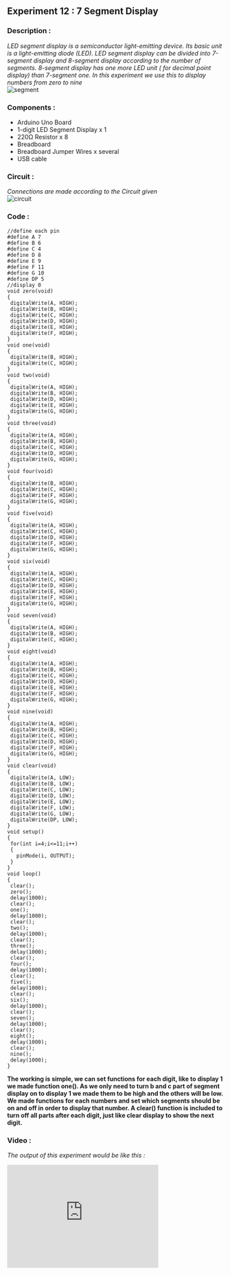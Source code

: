 ## Experiment 12 : 7 Segment Display
### Description :   
 _LED segment display is a semiconductor light-emitting device. Its basic unit is a light-emitting diode (LED). LED segment display can be divided into 7-segment display and 8-segment display according to the number of segments. 8-segment display has one more LED unit ( for decimal point display) than 7-segment one. In this experiment we use this to display numbers from zero to nine_   
![segment](https://aswin-asokan.github.io/Kerala-IoT-Challenge/files/level1/images/segment.png)   
 
### Components :
 
* Arduino Uno Board
* 1-digit LED Segment Display x 1
* 220Ω Resistor x 8
* Breadboard
* Breadboard Jumper Wires x several
* USB cable
 
### Circuit :
_Connections are made according to the Circuit given_   
![circuit](https://aswin-asokan.github.io/Kerala-IoT-Challenge/files/level1/images/Circuit12.png)  
 
### Code :
 
 ```
 //define each pin
#define A 7
#define B 6
#define C 4
#define D 8
#define E 9
#define F 11
#define G 10
#define DP 5
//display 0
void zero(void)
{
  digitalWrite(A, HIGH);
  digitalWrite(B, HIGH);
  digitalWrite(C, HIGH);
  digitalWrite(D, HIGH);
  digitalWrite(E, HIGH);
  digitalWrite(F, HIGH);
}
void one(void)
{ 
  digitalWrite(B, HIGH);
  digitalWrite(C, HIGH);
}
void two(void)
{
  digitalWrite(A, HIGH);
  digitalWrite(B, HIGH);
  digitalWrite(D, HIGH);
  digitalWrite(E, HIGH);
  digitalWrite(G, HIGH);
}
void three(void)
{
  digitalWrite(A, HIGH);
  digitalWrite(B, HIGH);
  digitalWrite(C, HIGH);
  digitalWrite(D, HIGH);
  digitalWrite(G, HIGH);
}
void four(void)
{
  digitalWrite(B, HIGH);
  digitalWrite(C, HIGH);
  digitalWrite(F, HIGH);
  digitalWrite(G, HIGH);
}
void five(void)
{
  digitalWrite(A, HIGH);
  digitalWrite(C, HIGH);
  digitalWrite(D, HIGH);
  digitalWrite(F, HIGH);
  digitalWrite(G, HIGH);
}
void six(void)
{
  digitalWrite(A, HIGH);
  digitalWrite(C, HIGH);
  digitalWrite(D, HIGH);
  digitalWrite(E, HIGH);
  digitalWrite(F, HIGH);
  digitalWrite(G, HIGH);
}
void seven(void)
{
  digitalWrite(A, HIGH);
  digitalWrite(B, HIGH);
  digitalWrite(C, HIGH);
}
void eight(void)
{
  digitalWrite(A, HIGH);
  digitalWrite(B, HIGH);
  digitalWrite(C, HIGH);
  digitalWrite(D, HIGH);
  digitalWrite(E, HIGH);
  digitalWrite(F, HIGH);
  digitalWrite(G, HIGH);
}
void nine(void)
{
  digitalWrite(A, HIGH);
  digitalWrite(B, HIGH);
  digitalWrite(C, HIGH);
  digitalWrite(D, HIGH);
  digitalWrite(F, HIGH);
  digitalWrite(G, HIGH);
}
void clear(void)
{
  digitalWrite(A, LOW);
  digitalWrite(B, LOW);
  digitalWrite(C, LOW);
  digitalWrite(D, LOW);
  digitalWrite(E, LOW);
  digitalWrite(F, LOW);
  digitalWrite(G, LOW);
  digitalWrite(DP, LOW);
}
void setup()
{
  for(int i=4;i<=11;i++)
  {
    pinMode(i, OUTPUT);
  }
}
void loop()
{
  clear();
  zero();
  delay(1000);
  clear();
  one();
  delay(1000);
  clear();
  two();
  delay(1000);
  clear();
  three();
  delay(1000);
  clear();
  four();
  delay(1000);
  clear();
  five();
  delay(1000);
  clear();
  six();
  delay(1000);
  clear();
  seven();
  delay(1000);
  clear();
  eight();
  delay(1000);
  clear();
  nine();
  delay(1000);
}
```   
__The working is simple, we can set functions for each digit, like to display 1 we made function one(). 
As we only need to turn b and c part of segment display on to display 1 we made them to be high and the others will be low.
We made functions for each numbers and set which segments should be on and off in order to display that number.
A clear() function is included to turn off all parts after each digit, just like clear display to show the next digit.__
                        
### Video :

_The output of this experiment would be like this :_                          
<iframe width="352" height="240"
src="https://user-images.githubusercontent.com/86108610/147813069-6b1cde88-e364-41bc-8c6b-3a0502be1fb7.mp4"
frameborder="0" 
allow="accelerometer; autoplay; encrypted-media; gyroscope; picture-in-picture" 
allowfullscreen></iframe> 
